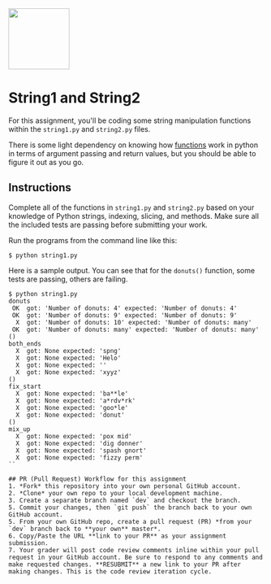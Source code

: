 <img height="120px" src="https://images-na.ssl-images-amazon.com/images/I/51ucI--TA5L._AC_SY450_.jpg" />

# String1 and String2

For this assignment, you'll be coding some string manipulation functions within the `string1.py` and `string2.py` files.

There is some light dependency on knowing how
[functions](https://docs.python.org/3/tutorial/controlflow.html#defining-functions)
work in python in terms of argument passing and return values, but you should
be able to figure it out as you go.

## Instructions

Complete all of the functions in `string1.py` and `string2.py` based on your knowledge of Python strings, indexing, slicing, and methods. Make sure all the included tests are passing before submitting your work.

Run the programs from the command line like this:

```console
$ python string1.py
```

Here is a sample output. You can see that for the `donuts()` function, some tests are passing, others are failing.

```
$ python string1.py
donuts
 OK  got: 'Number of donuts: 4' expected: 'Number of donuts: 4'
 OK  got: 'Number of donuts: 9' expected: 'Number of donuts: 9'
  X  got: 'Number of donuts: 10' expected: 'Number of donuts: many'
 OK  got: 'Number of donuts: many' expected: 'Number of donuts: many'
()
both_ends
  X  got: None expected: 'spng'
  X  got: None expected: 'Helo'
  X  got: None expected: ''
  X  got: None expected: 'xyyz'
()
fix_start
  X  got: None expected: 'ba**le'
  X  got: None expected: 'a*rdv*rk'
  X  got: None expected: 'goo*le'
  X  got: None expected: 'donut'
()
mix_up
  X  got: None expected: 'pox mid'
  X  got: None expected: 'dig donner'
  X  got: None expected: 'spash gnort'
  X  got: None expected: 'fizzy perm'
``

## PR (Pull Request) Workflow for this assignment
1. *Fork* this repository into your own personal GitHub account.
2. *Clone* your own repo to your local development machine.
3. Create a separate branch named `dev` and checkout the branch.
5. Commit your changes, then `git push` the branch back to your own GitHub account.
5. From your own GitHub repo, create a pull request (PR) *from your `dev` branch back to **your own** master*.
6. Copy/Paste the URL **link to your PR** as your assignment submission.
7. Your grader will post code review comments inline within your pull request in your GitHub account. Be sure to respond to any comments and make requested changes. **RESUBMIT** a new link to your PR after making changes. This is the code review iteration cycle.
```
